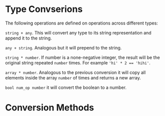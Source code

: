 # Type Convserions

The following operations are defined on operations across different types:

`string + any`. This will convert any type to its string representation and append it to the string.

`any + string`. Analogous but it will prepend to the string.


`string * number`. If number is a none-negative integer, the result will be the original string repeated `number` times. For example `'hi' * 2 == 'hihi'`.

`array * number`. Analogous to the previous conversion it will copy all elements inside the array `number` of times and returns a new array.

`bool num_op number` it will convert the boolean to a number.




# Conversion Methods